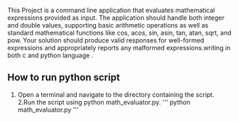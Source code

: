 This Project is a command line application that evaluates mathematical expressions provided as input. The application should handle both integer and double values, supporting basic arithmetic operations as well as standard mathematical functions like cos, acos, sin, asin, tan, atan, sqrt, and pow. Your solution should produce valid responses for well-formed expressions and appropriately reports any malformed expressions.writing in both c and python language .

## How to run python  script
1. Open a terminal and navigate to the directory containing the script.
2.Run the script using python math_evaluator.py.
'''
      python math_evaluator.py
'''
 
